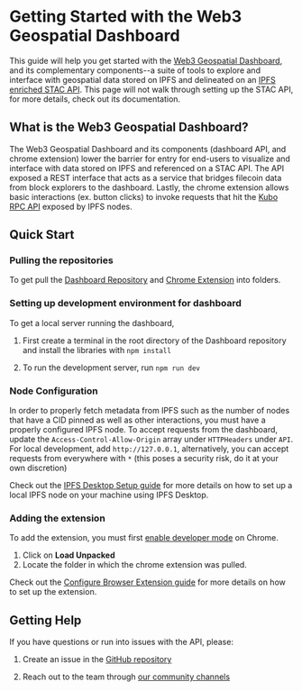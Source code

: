 # Getting Started with the Web3 Geospatial Dashboard

This guide will help you get started with the <a href="https://github.com/DecentralizedGeo/web3-geo-dashboard" target="_blank">Web3 Geospatial Dashboard</a>, and its complementary components--a suite of tools to explore and interface with geospatial data stored on IPFS and delineated on an <a href="https://github.com/easierdata/stac-fastapi" target="_blank">IPFS enriched STAC API</a>. This page will not walk through setting up the STAC API, for more details, check out its documentation.

## What is the Web3 Geospatial Dashboard?

The Web3 Geospatial Dashboard and its components (dashboard API, and chrome extension) lower the barrier for entry for end-users to visualize and interface with data stored on IPFS and referenced on a STAC API. The API exposed a REST interface that acts as a service that bridges filecoin data from block explorers to the dashboard. Lastly, the chrome extension allows basic interactions (ex. button clicks) to invoke requests that hit the <a href="https://docs.ipfs.tech/reference/kubo/rpc/" target="_blank">Kubo RPC API</a> exposed by IPFS nodes.

## Quick Start

### Pulling the repositories

To get pull the <a href="https://github.com/DecentralizedGeo/web3-geo-dashboard" target="_blank">Dashboard Repository</a> and <a href="https://github.com/DecentralizedGeo/web3-geo-extension" target="_blank">Chrome Extension</a> into folders.

### Setting up development environment for dashboard

To get a local server running the dashboard,

1. First create a terminal in the root directory of the Dashboard repository and install the libraries with `npm install`

2. To run the development server, run `npm run dev`

### Node Configuration

In order to properly fetch metadata from IPFS such as the number of nodes that have a CID pinned as well as other interactions, you must have a properly configured IPFS node. To accept requests from the dashboard, update the `Access-Control-Allow-Origin` array under `HTTPHeaders` under `API`. For local development, add `http://127.0.0.1`, alternatively, you can accept requests from everywhere with `*` (this poses a security risk, do it at your own discretion)

Check out the <a href="https://docs.ipfs.tech/concepts/ipfs-desktop/" target="_blank">IPFS Desktop Setup guide</a> for more details on how to set up a local IPFS node on your machine using IPFS Desktop.

### Adding the extension

To add the extension, you must first <a href="https://developer.chrome.com/docs/extensions/get-started/tutorial/hello-world#load-unpacked" target="_blank">enable developer mode</a> on Chrome.

1. Click on **Load Unpacked**
2. Locate the folder in which the chrome extension was pulled.

Check out the [Configure Browser Extension guide](how-to-setup-extension.md) for more details on how to set up the extension.

## Getting Help

If you have questions or run into issues with the API, please:

1. Create an issue in the <a href="https://github.com/DecentralizedGeo/web3-geo-dashboard" target="_blank">GitHub repository</a>

2. Reach out to the team through <a href="https://github.com/DecentralizedGeo" target="_blank">our community channels</a>
